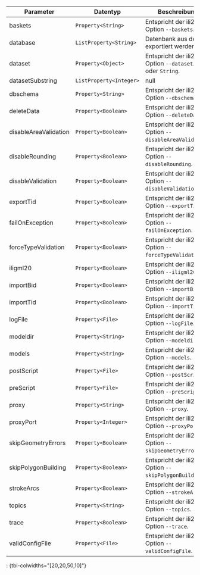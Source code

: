Parameter | Datentyp | Beschreibung | Optional
----------|----------|-------------|-------------
baskets | `Property<String>` | Entspricht der ili2pg-Option `--baskets`. | ja
database | `ListProperty<String>` | Datenbank aus der exportiert werden soll. | nein
dataset | `Property<Object>` | Entspricht der ili2pg-Option `--dataset`. `List` oder `String`. | ja
datasetSubstring | `ListProperty<Integer>` | null | ja
dbschema | `Property<String>` | Entspricht der ili2pg-Option `--dbschema`. | ja
deleteData | `Property<Boolean>` | Entspricht der ili2pg-Option `--deleteData`. | ja
disableAreaValidation | `Property<Boolean>` | Entspricht der ili2pg-Option `--disableAreaValidation`. | ja
disableRounding | `Property<Boolean>` | Entspricht der ili2pg-Option `--disableRounding`. | ja
disableValidation | `Property<Boolean>` | Entspricht der ili2pg-Option `--disableValidation`. | ja
exportTid | `Property<Boolean>` | Entspricht der ili2pg-Option `--exportTid`. | ja
failOnException | `Property<Boolean>` | Entspricht der ili2pg-Option `--failOnException`. | ja
forceTypeValidation | `Property<Boolean>` | Entspricht der ili2pg-Option `--forceTypeValidation`. | ja
iligml20 | `Property<Boolean>` | Entspricht der ili2pg-Option `--iligml20`. | ja
importBid | `Property<Boolean>` | Entspricht der ili2pg-Option `--importBid`. | ja
importTid | `Property<Boolean>` | Entspricht der ili2pg-Option `--importTid`. | ja
logFile | `Property<File>` | Entspricht der ili2pg-Option `--logFile`. | ja
modeldir | `Property<String>` | Entspricht der ili2pg-Option `--modeldir`. | ja
models | `Property<String>` | Entspricht der ili2pg-Option `--models`. | ja
postScript | `Property<File>` | Entspricht der ili2pg-Option `--postScript`. | ja
preScript | `Property<File>` | Entspricht der ili2pg-Option `--preScript`. | ja
proxy | `Property<String>` | Entspricht der ili2pg-Option `--proxy`. | ja
proxyPort | `Property<Integer>` | Entspricht der ili2pg-Option `--proxyPort`. | ja
skipGeometryErrors | `Property<Boolean>` | Entspricht der ili2pg-Option `--skipGeometryErrors`. | ja
skipPolygonBuilding | `Property<Boolean>` | Entspricht der ili2pg-Option `--skipPolygonBuilding`. | ja
strokeArcs | `Property<Boolean>` | Entspricht der ili2pg-Option `--strokeArcs`. | ja
topics | `Property<String>` | Entspricht der ili2pg-Option `--topics`. | ja
trace | `Property<Boolean>` | Entspricht der ili2pg-Option `--trace`. | ja
validConfigFile | `Property<File>` | Entspricht der ili2pg-Option `--validConfigFile`. | ja
: {tbl-colwidths="[20,20,50,10]"}
